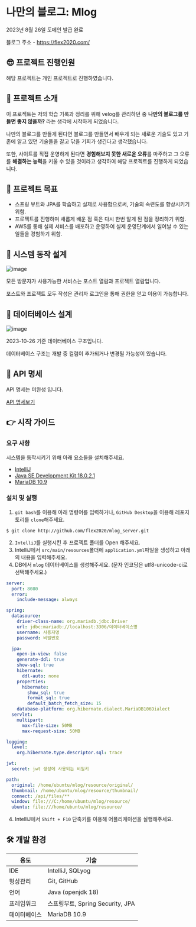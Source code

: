 # 나만의 블로그: Mlog

2023년 8월 26일 도메인 발급 완료

블로그 주소 - https://flex2020.com/

## 😎 프로젝트 진행인원

해당 프로젝트는 개인 프로젝트로 진행하였습니다.

## 📌 프로젝트 소개
이 프로젝트는 저의 학습 기록과 정리를 위해 velog를 관리하던 중 **나만의 블로그를 만들면 좋지 않을까?** 라는 생각에 시작하게 되었습니다.

나만의 블로그를 만들게 된다면 블로그를 만들면서 배우게 되는 새로운 기술도 있고 기존에 알고 있던 기술들을 갈고 닦을 기회가 생긴다고 생각했습니다.

또한, 사이트를 직접 운영하게 된다면 **경험해보지 못한 새로운 오류**를 마주하고 그 오류를 **해결하는 능력**을 키울 수 있을 것이라고 생각하여 해당 프로젝트를 진행하게 되었습니다.


## 📌 프로젝트 목표
- 스프링 부트와 JPA를 학습하고 실제로 사용함으로써, 기술의 숙련도를 향상시키기 위함.
- 프로젝트를 진행하며 새롭게 배운 점 혹은 다시 한번 알게 된 점을 정리하기 위함.
- AWS를 통해 실제 서비스를 배포하고 운영하여 실제 운영단계에서 일어날 수 있는 일들을 경험하기 위함.

## 📌 시스템 동작 설계
![image](https://github.com/flex2020/mlog_server/assets/61104736/4274e512-ef8c-4dbc-85d4-7707c2ba731a)


모든 방문자가 사용가능한 서비스는 포스트 열람과 프로젝트 열람입니다.

포스트와 프로젝트 모두 작성은 관리자 로그인을 통해 권한을 얻고 이용이 가능합니다.

## 📌 데이터베이스 설계
![image](https://github.com/flex2020/mlog_server/assets/61104736/c205cb3f-9f86-4044-bcee-f32bd88da6b6)

2023-10-26 기준 데이터베이스 구조입니다.

데이터베이스 구조는 개발 중 컬럼이 추가되거나 변경될 가능성이 있습니다.

## 📃 API 명세

API 명세는 미완성 입니다.

[API 명세보기](https://github.com/flex2020/mlog_server/blob/master/document/api.md)

## 👉 시작 가이드
### 요구 사항
시스템을 동작시키기 위해 아래 요소들을 설치해주세요.
- [IntelliJ](https://www.jetbrains.com/ko-kr/idea/download/?section=windows)
- [Java SE Development Kit 18.0.2.1](https://www.oracle.com/java/technologies/javase/jdk18-archive-downloads.html)
- [MariaDB 10.9](https://mariadb.org/download/?t=mariadb&p=mariadb&r=10.9.7&os=windows&cpu=x86_64&pkg=msi&m=blendbyte)

### 설치 및 실행

1. `git bash`를 이용해 아래 명령어를 입력하거나, `GitHub Desktop`을 이용해 레포지토리를 `clone`해주세요.
```git
$ git clone http://github.com/flex2020/mlog_server.git
```

2. `IntelliJ`를 실행시킨 후 프로젝트 폴더를 Open 해주세요.
3. IntelliJ에서 `src/main/resources`폴더에 `application.yml`파일을 생성하고 아래의 내용을 입력해주세요.
4. DB에서 `mlog` 데이터베이스를 생성해주세요. (문자 인코딩은 utf8-unicode-ci로 선택해주세요.)

```yaml
server:
  port: 8080
  error:
    include-message: always

spring:
  datasource:
    driver-class-name: org.mariadb.jdbc.Driver
    url: jdbc:mariadb://localhost:3306/데이터베이스명
    username: 사용자명
    password: 비밀번호

  jpa:
    open-in-view: false
    generate-ddl: true
    show-sql: true
    hibernate:
      ddl-auto: none
    properties:
      hibernate:
        show_sql: true
        format_sql: true
        default_batch_fetch_size: 15
    database-platform: org.hibernate.dialect.MariaDB106Dialect
  servlet:
    multipart:
      max-file-size: 50MB
      max-request-size: 50MB

logging:
  level:
    org.hibernate.type.descriptor.sql: trace

jwt:
  secret: jwt 생성에 사용되는 비밀키

path:
  original: /home/ubuntu/mlog/resource/original/
  thumbnail: /home/ubuntu/mlog/resource/thumbnail/
  connect: /api/files/**
  window: file:///C:/home/ubuntu/mlog/resource/
  ubuntu: file:///home/ubuntu/mlog/resource/
```

4. IntelliJ에서 `Shift + F10` 단축키를 이용해 어플리케이션을 실행해주세요.

## 🛠 개발 환경
|용도|기술|
|---|---|
|IDE|IntelliJ, SQLyog|
|형상관리|Git, GitHub|
|언어|Java (openjdk 18)|
|프레임워크|스프링부트, Spring Security, JPA|
|데이터베이스|MariaDB 10.9|
